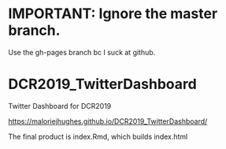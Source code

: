 # IMPORTANT: Ignore the master branch.  
Use the gh-pages branch bc I suck at github.


# DCR2019_TwitterDashboard
Twitter Dashboard for DCR2019

https://maloriejhughes.github.io/DCR2019_TwitterDashboard/

The final product is index.Rmd, which builds index.html

